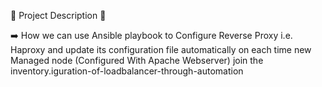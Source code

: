 🔰 Project Description 📃

➡️ How we can use Ansible playbook to Configure Reverse Proxy i.e. Haproxy and update its configuration file automatically on each time new Managed node (Configured With Apache Webserver) join the inventory.iguration-of-loadbalancer-through-automation
